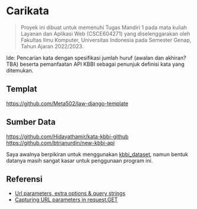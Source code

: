 # Carikata

> Proyek ini dibuat untuk memenuhi Tugas Mandiri 1 pada mata kuliah Layanan dan Aplikasi Web (CSCE604271) yang diselenggarakan oleh Fakultas Ilmu Komputer, Universitas Indonesia pada Semester Genap, Tahun Ajaran 2022/2023.

Ide: Pencarian kata dengan spesifikasi jumlah huruf (awalan dan akhiran? TBA) beserta pemanfaatan API KBBI sebagai penunjuk definisi kata yang ditemukan.

## Templat

<https://github.com/Meta502/law-django-template>

## Sumber Data

<https://github.com/Hidayathamir/kata-kbbi-github>
<https://github.com/btrianurdin/new-kbbi-api>

Saya awalnya berpikiran untuk menggunakan [kbbi_dataset](https://github.com/fdciabdul/kbbi_dataset), namun bentuk datanya masih sangat kasar untuk penggunaan program ini.

## Referensi

- [Url parameters, extra options & query strings](https://www.webforefront.com/django/accessurlparamstemplates.html)
- [Capturing URL parameters in request.GET](https://stackoverflow.com/a/50714430)
